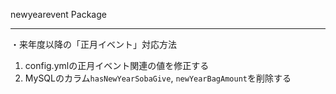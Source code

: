 newyearevent Package

---

・来年度以降の「正月イベント」対応方法
1. config.ymlの正月イベント関連の値を修正する
2. MySQLのカラム`hasNewYearSobaGive`, `newYearBagAmount`を削除する
